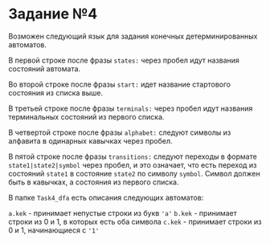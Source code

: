 # Задание №4

Возможен следующий язык для задания конечных детерминированных автоматов.

В первой строке после фразы `states:` через пробел идут названия состояний автомата.

Во второй строке после фразы `start:` идет название стартового состояния из списка выше.

В третьей строке после фразы `terminals:` через пробел идут названия терминальных состояний из первого списка.

В четвертой строке после фразы `alphabet:` следуют символы из алфавита в одинарных кавычках через пробел.

В пятой строке после фразы `transitions:` следуют переходы в формате `state1|state2|symbol` через пробел, и это означает, что есть переход из состояний `state1` в состояние `state2` по символу `symbol`. Символ должен быть в кавычках, а состояния из первого списка. 


В папке `Task4_dfa` есть описания следующих автоматов:

`a.kek` - принимает непустые строки из букв `'a'`
`b.kek` - принимает строки из 0 и 1, в которых есть оба символа
`c.kek` - принимает строки из 0 и 1, начинающиеся с `'1'`